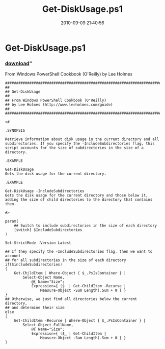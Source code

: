 ﻿---
pid:            2152
parent:         0
children:       
poster:         Lee Holmes
title:          Get-DiskUsage.ps1
date:           2010-09-09 21:40:56
format:         posh
---

# Get-DiskUsage.ps1

### [download](2152.ps1)"

From Windows PowerShell Cookbook (O'Reilly) by Lee Holmes

```posh
##############################################################################
##
## Get-DiskUsage
##
## From Windows PowerShell Cookbook (O'Reilly)
## by Lee Holmes (http://www.leeholmes.com/guide)
##
##############################################################################

<#

.SYNOPSIS

Retrieve information about disk usage in the current directory and all
subdirectories. If you specify the -IncludeSubdirectories flag, this
script accounts for the size of subdirectories in the size of a directory.

.EXAMPLE

Get-DiskUsage
Gets the disk usage for the current directory.

.EXAMPLE

Get-DiskUsage -IncludeSubdirectories
Gets the disk usage for the current directory and those below it,
adding the size of child directories to the directory that contains them.

#>

param(
    ## Switch to include subdirectories in the size of each directory
    [switch] $IncludeSubdirectories
)

Set-StrictMode -Version Latest

## If they specify the -IncludeSubdirectories flag, then we want to account
## for all subdirectories in the size of each directory
if($includeSubdirectories)
{
    Get-ChildItem | Where-Object { $_.PsIsContainer } |
        Select-Object Name,
            @{ Name="Size";
            Expression={ ($_ | Get-ChildItem -Recurse |
                Measure-Object -Sum Length).Sum + 0 } }
}
## Otherwise, we just find all directories below the current directory,
## and determine their size
else
{
    Get-ChildItem -Recurse | Where-Object { $_.PsIsContainer } |
        Select-Object FullName,
            @{ Name="Size";
            Expression={ ($_ | Get-ChildItem |
                Measure-Object -Sum Length).Sum + 0 } }
}
```
